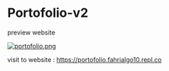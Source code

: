 # Portofolio-v2
preview website

[![portofolio.png](https://i.postimg.cc/SN8KrTNC/portofolio.png)](https://postimg.cc/jLxKqhfS)

visit to website : https://portofolio.fahrialgo10.repl.co
